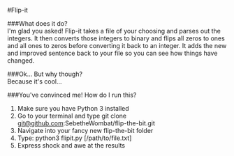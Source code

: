 #Flip-it

###What does it do?  
I'm glad you asked! Flip-it takes a file of your choosing and parses out the integers. It then converts those integers to binary and flips all zeros to ones and all ones to zeros before converting it back to an integer. It adds the new and improved sentence back to your file so you can see how things have changed.  

###Ok... But why though?  
Because it's cool...  

###You've convinced me! How do I run this?  
1. Make sure you have Python 3 installed  
2. Go to your terminal and type git clone git@github.com:SebetheWombat/flip-the-bit.git  
3. Navigate into your fancy new flip-the-bit folder  
4. Type: python3 flipit.py [/path/to/file.txt]  
5. Express shock and awe at the results  